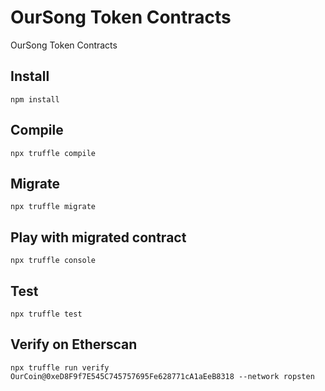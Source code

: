 # OurSong Token Contracts

OurSong Token Contracts

## Install

```
npm install
```

## Compile

```
npx truffle compile
```

## Migrate

```
npx truffle migrate
```

## Play with migrated contract

```
npx truffle console
```

## Test

```
npx truffle test
```

## Verify on Etherscan

```
npx truffle run verify OurCoin@0xeD8F9f7E545C745757695Fe628771cA1aEeB8318 --network ropsten
```